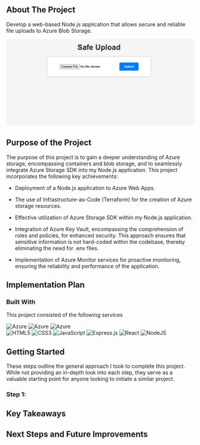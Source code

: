 <!-- ABOUT THE PROJECT -->
## About The Project

Develop a web-based Node.js application that allows secure and reliable file uploads to Azure Blob Storage.

![Image Alt Text](images/safeupload.png)

## Purpose of the Project

The purpose of this project is to gain a deeper understanding of Azure storage, encompassing containers and blob storage, and to seamlessly integrate Azure Storage SDK into my Node.js application. This project incorporates the following key achievements:

* Deployment of a Node.js application to Azure Web Apps.

* The use of Infrastructure-as-Code (Terraform) for the creation of Azure storage resources.

* Effective utilization of Azure Storage SDK within my Node.js application.

* Integration of Azure Key Vault, encompassing the comprehension of roles and policies, for enhanced security. This approach ensures that sensitive information is not hard-coded within the codebase, thereby eliminating the need for .env files.

* Implementation of Azure Monitor services for proactive monitoring, ensuring the reliability and performance of the application.


## Implementation Plan




### Built With

This project consisted of the following services

![Azure](https://img.shields.io/badge/Azure-Storage-blue)
![Azure](https://img.shields.io/badge/Azure-Web_Apps-blue)
![Azure](https://img.shields.io/badge/Azure-KeyVault-blue)
<br>
![HTML5](https://img.shields.io/badge/HTML5-E34F26?style=for-the-badge&logo=html5&logoColor=white)
![CSS3](https://img.shields.io/badge/css3-%231572B6.svg?style=for-the-badge&logo=css3&logoColor=white)
![JavaScript](https://img.shields.io/badge/javascript-%23323330.svg?style=for-the-badge&logo=javascript&logoColor=%23F7DF1E)
![Express.js](https://img.shields.io/badge/express.js-%23404d59.svg?style=for-the-badge&logo=express&logoColor=%2361DAFB)
![React](https://img.shields.io/badge/react-%23404d59.svg?style=for-the-badge&logo=react&logoColor=%2361DAFB)
![NodeJS](https://img.shields.io/badge/node.js-6DA55F?style=for-the-badge&logo=node.js&logoColor=white)




<!-- GETTING STARTED -->
## Getting Started

These steps outline the general approach I took to complete this project. While not providing an in-depth look into each step, they serve as a valuable starting point for anyone looking to initiate a similar project.

### Step 1: 






## Key Takeaways


## Next Steps and Future Improvements

